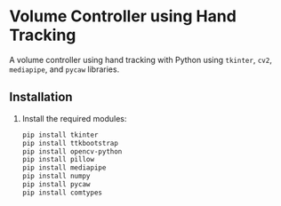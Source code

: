 # Volume Controller using Hand Tracking

A volume controller using hand tracking with Python using `tkinter`, `cv2`, `mediapipe`, and `pycaw` libraries.

## Installation

1. Install the required modules:

   ```bash
   pip install tkinter
   pip install ttkbootstrap
   pip install opencv-python
   pip install pillow
   pip install mediapipe
   pip install numpy
   pip install pycaw
   pip install comtypes
